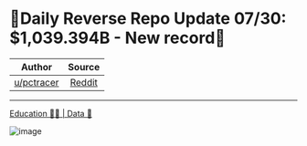 🔴Daily Reverse Repo Update 07/30: $1,039.394B - New record🔴
=============================================================

| Author       | Source       | 
| :-------------: |:-------------:|
|  [u/pctracer](https://www.reddit.com/user/pctracer/) | [Reddit](https://www.reddit.com/r/Superstonk/comments/ouow2m/daily_reverse_repo_update_0730_1039394b_new_record/) | 

---

[Education 👨‍🏫 | Data 🔢](https://www.reddit.com/r/Superstonk/search?q=flair_name%3A%22Education%20%F0%9F%91%A8%E2%80%8D%F0%9F%8F%AB%20%7C%20Data%20%F0%9F%94%A2%22&restrict_sr=1)

![image](https://user-images.githubusercontent.com/82035192/128611804-661fc403-868c-4765-a424-007beda6a4e7.png)
